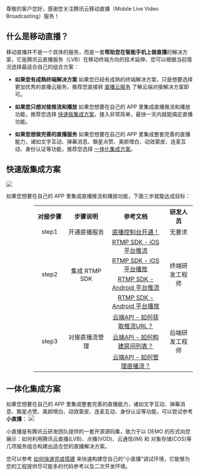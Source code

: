 尊敬的客户您好，感谢您关注腾讯云移动直播（Mobile Live Video Broadcasting）服务！

## 什么是移动直播？
移动直播并不是一个具体的服务，而是一套**帮助您在智能手机上做直播**的解决方案，它是腾讯云直播服务（LVB）在移动终端方向的技术延伸，您可以根据当前情况选择最适合自己的组合方案：

- **如果您有成熟终端解决方案**
如果您已经有成熟的终端解决方案，只是想要选择更加优秀的直播云服务，推荐您直接转 [直播云服务](https://cloud.tencent.com/product/LVB) 了解云端对接解决方案即可。

- **如果您只想对接推流和播放**
如果您想要在自己的 APP 里集成直播推流和播放功能，推荐您选择 [快速版集成方案](#.E5.BF.AB.E9.80.9F.E7.89.88.E9.9B.86.E6.88.90.E6.96.B9.E6.A1.88)，接入非常简单，最快一天内就能搞定直播功能。

- **如果您想做完善的直播服务**
如果您想要在自己的 APP 里集成整套完善的直播能力，诸如文字互动、弹幕消息、飘星点赞、美颜增白、动效蒙皮、连麦互动、身份认证等功能，推荐您选择 [一体化集成方案](#.E4.B8.80.E4.BD.93.E5.8C.96.E9.9B.86.E6.88.90.E6.96.B9.E6.A1.88)。

## 快速版集成方案
![](https://mc.qcloudimg.com/static/img/92a464fc26bbe52fea8816f8e6061ef3/image.jpg)

如果您想要在自己的 APP 里集成直播推流和播放功能，下面三步就能达成目标：
<table class="t" style="margin-left:75px; width:auto;">
<tbody><tr>
<th width="120" style="text-align: center;"> 对接步骤
</th><th width="200" style="text-align: center;"> 步骤说明
</th><th width="300" style="text-align: center;"> 参考文档
</th><th width="150" style="text-align: center;"> 研发人员
</th></tr>
<tr>
<td style="text-align: center;"> step1
</td><td style="text-align: center;"> 开通直播服务
</td><td style="text-align: center;"> <a href="https://console.cloud.tencent.com/live" target="_blank"> 直播控制台开通！ </a>
</td><td style="text-align: center;"> 无要求
</td></tr>
<tr>
<td rowspan="4" style="text-align: center;"> step2
</td><td rowspan="4" style="text-align: center;"> 集成 RTMP SDK
</td><td style="text-align: center;"> <a href="https://cloud.tencent.com/document/product/454/7879" target="_blank"> RTMP SDK - iOS 平台推流 </a>
</td><td rowspan="4" style="text-align: center;"> 终端研发工程师
</td></tr>
</td><td style="text-align: center;"> <a href="https://cloud.tencent.com/document/product/454/7880" target="_blank"> RTMP SDK -  iOS 平台播放 </a>
</td></tr>
</td><td style="text-align: center;"> <a href="https://cloud.tencent.com/document/product/454/7885" target="_blank"> RTMP SDK -  Android 平台推流 </a>
</td></tr>
</td><td style="text-align: center;"> <a href="https://cloud.tencent.com/document/product/454/7886" target="_blank"> RTMP SDK -  Android 平台播放 </a>
</td></tr>
<td rowspan="3" style="text-align: center;"> step3
</td><td rowspan="3" style="text-align: center;"> 对接直播流管理
</td><td style="text-align: center;"> <a href="https://cloud.tencent.com/document/product/454/7915" target="_blank">云端API - 如何获取推流URL？</a>
</td><td rowspan="3" style="text-align: center;"> 后端研发工程师
</td></tr>
<td style="text-align: center;"> <a href="https://cloud.tencent.com/document/product/454/7916" target="_blank">云端API - 如何构建房间列表？</a>
</td></tr>
<td style="text-align: center;"> <a href="https://cloud.tencent.com/document/product/454/7920" target="_blank">云端API - 如何管理直播流？</a>
</td></tr>
</tbody></table>

## 一体化集成方案
如果您想要在自己的 APP 里集成整套完善的直播能力，诸如文字互动、弹幕消息、飘星点赞、美颜增白、动效蒙皮、连麦互动、身份认证等功能，可以尝试参考 **小直播**：
![](https://mc.qcloudimg.com/static/img/e7ce9dbe3274f8704643030e9b2ee38c/image.jpg)

小直播是有腾讯云研发团队提供的一套开源源码集，致力于以 DEMO 的形式向您展示：如何利用腾讯云直播(LVB)、点播(VOD)、云通信(IM) 和 对象存储(COS)等几项服务组合构建出适合您的直播解决方案。

您可以参考 [如何快速完成搭建](https://cloud.tencent.com/document/product/454/7999) 来快速构建您自己的“小直播”调试环境，它能够为您的工程提供尽可能多的代码参考以及二次开发环境。
